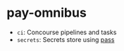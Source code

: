 # pay-omnibus

- `ci`: Concourse pipelines and tasks
- `secrets`: Secrets store using [pass](https://passwordstore.org)
